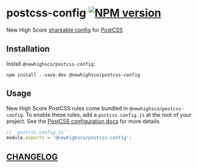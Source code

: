 # postcss-config [![NPM version](https://img.shields.io/npm/v/@newhighsco/postcss-config.svg)](https://www.npmjs.com/package/@newhighsco/postcss-config)

New High Score [shareable config](https://github.com/postcss/postcss#plugins) for [PostCSS](https://postcss.org/)

## Installation

Install `@newhighsco/postcss-config`:

```
npm install --save-dev @newhighsco/postcss-config
```

## Usage
New High Score PostCSS rules come bundled in `@newhighsco/postcss-config`. To enable these rules, add a `postcss.config.js` at the root of your project. See the [PostCSS configuration docs](https://github.com/postcss/postcss#usage) for more details.

```javascript
// `postcss.config.js`
module.exports = '@newhighsco/postcss-config';
```

## [CHANGELOG](CHANGELOG.md)
